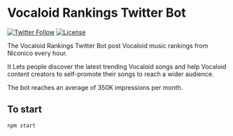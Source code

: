 # Vocaloid Rankings Twitter Bot 
[![Twitter Follow](https://img.shields.io/twitter/follow/voca_ranking.svg?style=social&label=Follow)](https://twitter.com/voca_ranking)
[![License](https://img.shields.io/github/license/ilPikachu/vocaloid-rankings-twitter-bot)](https://github.com/ilPikachu/vocaloid-rankings-twitter-bot/blob/master/LICENSE)


The Vocaloid Rankings Twitter Bot post Vocaloid music rankings from Niconico every hour.

It Lets people discover the latest trending Vocaloid songs and help Vocaloid content creators to self-promote their songs to reach a wider audience.

The bot reaches an average of 350K impressions per month. 

## To start
`npm start`
